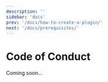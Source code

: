 ```yaml
---
description: ''
sidebar: 'docs'
prev: '/docs/how-to-create-a-plugin/'
next: '/docs/prerequisites/'
---
```


# Code of Conduct

Coming soon...
